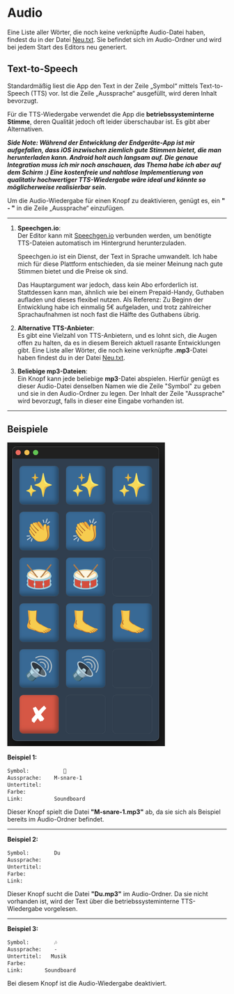 # Audio

Eine Liste aller Wörter, die noch keine verknüpfte Audio-Datei haben, findest du in der Datei [Neu.txt](https://github.com/c-smo/TalkTree-Edit/blob/main/TalkTree_Edit/Anleitungen/Audio/Neu.md). Sie befindet sich im Audio-Ordner und wird bei jedem Start des Editors neu generiert.

## Text-to-Speech

Standardmäßig liest die App den Text in der Zeile „Symbol“ mittels Text-to-Speech (TTS) vor. Ist die Zeile „Aussprache“ ausgefüllt, wird deren Inhalt bevorzugt.

Für die TTS-Wiedergabe verwendet die App die **betriebssysteminterne Stimme**, deren Qualität jedoch oft leider überschaubar ist. Es gibt aber Alternativen.

**_Side Note: Während der Entwicklung der Endgeräte-App ist mir aufgefallen, dass iOS inzwischen ziemlich gute Stimmen bietet, die man herunterladen kann. Android holt auch langsam auf. Die genaue Integration muss ich mir noch anschauen, das Thema habe ich aber auf dem Schirm :) Eine kostenfreie und nahtlose Implementierung von qualitativ hochwertiger TTS-Wiedergabe wäre ideal und könnte so möglicherweise realisierbar sein._**

Um die Audio-Wiedergabe für einen Knopf zu deaktivieren, genügt es, ein **" - "** in die Zeile „Aussprache“ einzufügen.

---

1. **Speechgen.io**:  
   Der Editor kann mit [Speechgen.io](https://github.com/c-smo/TalkTree-Edit/blob/main/TalkTree_Edit/Anleitungen/Einstellungen/Speechgen.md) verbunden werden, um benötigte TTS-Dateien automatisch im Hintergrund herunterzuladen.

   Speechgen.io ist ein Dienst, der Text in Sprache umwandelt. Ich habe mich für diese Plattform entschieden, da sie meiner Meinung nach gute Stimmen bietet und die Preise ok sind.

   Das Hauptargument war jedoch, dass kein Abo erforderlich ist. Stattdessen kann man, ähnlich wie bei einem Prepaid-Handy, Guthaben aufladen und dieses flexibel nutzen. Als Referenz: Zu Beginn der Entwicklung habe ich einmalig 5€ aufgeladen, und trotz zahlreicher Sprachaufnahmen ist noch fast die Hälfte des Guthabens übrig.

2. **Alternative TTS-Anbieter**:  
   Es gibt eine Vielzahl von TTS-Anbietern, und es lohnt sich, die Augen offen zu halten, da es in diesem Bereich aktuell rasante Entwicklungen gibt. Eine Liste aller Wörter, die noch keine verknüpfte **.mp3**-Datei haben findest du in der Datei [Neu.txt](https://github.com/c-smo/TalkTree-Edit/blob/main/TalkTree_Edit/Anleitungen/Audio/Neu.md).

3. **Beliebige mp3-Dateien**:  
   Ein Knopf kann jede beliebige **mp3**-Datei abspielen. Hierfür genügt es dieser Audio-Datei denselben Namen wie die Zeile "Symbol" zu geben und sie in den Audio-Ordner zu legen. Der Inhalt der Zeile "Aussprache" wird bevorzugt, falls in dieser eine Eingabe vorhanden ist.

---

## Beispiele

 <img src="./preview_audio.png" alt="preview_audio" width="362" height="696">

**Beispiel 1:**

```
Symbol:           🥁
Aussprache:    M-snare-1
Untertitel:
Farbe:
Link:          Soundboard
```

Dieser Knopf spielt die Datei **"M-snare-1.mp3"** ab, da sie sich als Beispiel bereits im Audio-Ordner befindet.

---

**Beispiel 2:**

```
Symbol:        Du
Aussprache:
Untertitel:
Farbe:
Link:
```

Dieser Knopf sucht die Datei **"Du.mp3"** im Audio-Ordner. Da sie nicht vorhanden ist, wird der Text über die betriebssysteminterne TTS-Wiedergabe vorgelesen.

---

**Beispiel 3:**

```
Symbol:        🎶
Aussprache:    -
Untertitel:   Musik
Farbe:
Link:       Soundboard

```

Bei diesem Knopf ist die Audio-Wiedergabe deaktiviert.
